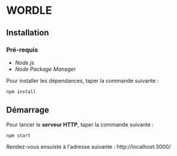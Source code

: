 # __WORDLE__

## __Installation__

### __Pré-requis__

- _Node.js_
- _Node Package Manager_

Pour installer les dépendances, taper la commande suivante :
```shell
npm install
```

## __Démarrage__

Pour lancer le __serveur HTTP__, taper la commande suivante :
```shell
npm start
```

Rendez-vous ensuiste à l'adresse suivante : http://localhost:3000/